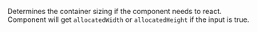 Determines the container sizing if the component needs to react. Component will get `allocatedWidth` or `allocatedHeight` if the input is true.
